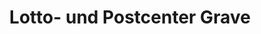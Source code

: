 ---
title: "Lotto- und Postcenter Grave"
url: /tangermuende/lotto-und-postcenter-grave/
shop: Lotterie
---